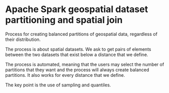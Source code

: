 # Apache Spark geospatial dataset partitioning and spatial join
Process for creating balanced partitions of geospatial data, regardless of their distribution.

The process is about spatial datasets. We ask to get pairs of elements between the two datasets that exist below a distance that we define.

The process is automated, meaning that the users may select the number of partitions that they want and the process will always create balanced partitions. It also works for every distance that we define.

The key point is the use of sampling and quantiles.
